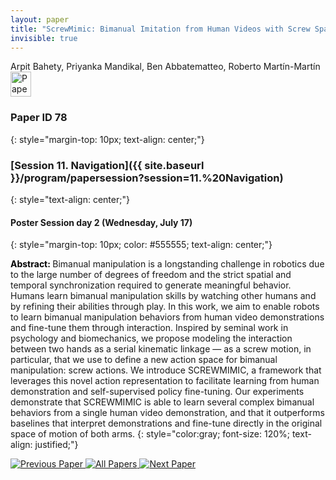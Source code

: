 ```yaml
---
layout: paper
title: "ScrewMimic: Bimanual Imitation from Human Videos with Screw Space Projection"
invisible: true
---
```

<div class="paper-authors">
<div class="paper-author-box">
    <div class="paper-author-name">Arpit Bahety, Priyanka Mandikal, Ben Abbatematteo, Roberto Martín-Martín</div>
    <div class="paper-author-uni"></div>
</div>

</div><div class="paper-pdf">
                <div> <a href="https://www.roboticsproceedings.org/rss20/p078.pdf"><img src="{{ site.baseurl }}/images/paper_link.png" alt="Paper Website" width = "33"  height = "40"/></a> </div>
                </div>

### Paper ID 78
{: style="margin-top: 10px; text-align: center;"}

### [Session 11. Navigation]({{ site.baseurl }}/program/papersession?session=11.%20Navigation)
{: style="text-align: center;"}

#### Poster Session day 2 (Wednesday, July 17)
{: style="margin-top: 10px; color: #555555; text-align: center;"}

<b style="color: black;">Abstract: </b>Bimanual manipulation is a longstanding challenge in robotics due to the large number of degrees of freedom and the strict spatial and temporal synchronization required to generate meaningful behavior. Humans learn bimanual manipulation skills by watching other humans and by refining their abilities through play. In this work, we aim to enable robots to learn bimanual manipulation behaviors from human video demonstrations and fine-tune them through interaction. Inspired by seminal work in psychology and biomechanics, we propose modeling the interaction between two hands as a serial kinematic linkage — as a screw motion, in particular, that we use to define a new action space for bimanual manipulation: screw actions. We introduce SCREWMIMIC, a framework that leverages this novel action representation to facilitate learning from human demonstration and self-supervised policy fine-tuning. Our experiments demonstrate that SCREWMIMIC is able to learn several complex bimanual behaviors from a single human video demonstration, and that it outperforms baselines that interpret demonstrations and fine-tune directly in the original space of motion of both arms.
{: style="color:gray; font-size: 120%; text-align: justified;"}


<div class="paper-menu">
<a href="{{ site.baseurl }}/program/papers/077/"> <img src="{{ site.baseurl }}/images/previous_paper_icon.png" alt="Previous Paper" title="Previous Paper"/> </a>
<a href="{{ site.baseurl }}/program/papers"><img src="{{ site.baseurl }}/images/overview_icon.png" alt="All Papers" title="All Papers"/> </a>
<a href="{{ site.baseurl }}/program/papers/079/"> <img src="{{ site.baseurl }}/images/next_paper_icon.png" alt="Next Paper" title="Next Paper"/> </a>

</div>
